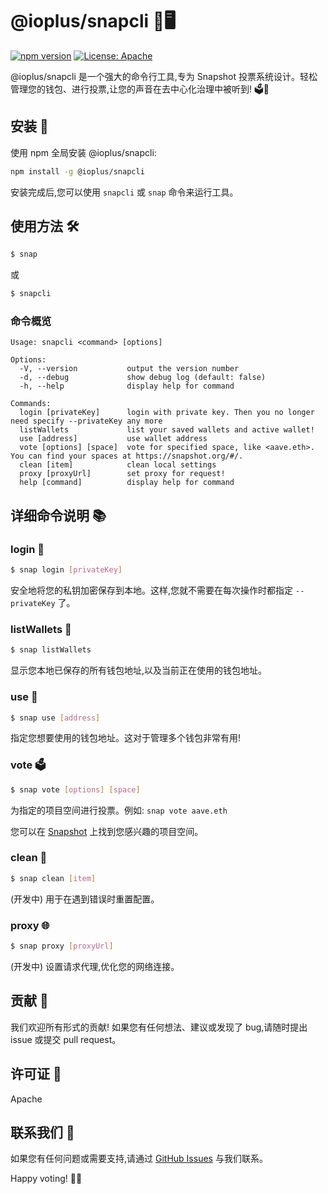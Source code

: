 # @ioplus/snapcli 📸🖥️

[![npm version](https://badge.fury.io/js/%40ioplus%2Fsnapcli.svg)](https://badge.fury.io/js/%40ioplus%2Fsnapcli)
[![License: Apache](https://img.shields.io/badge/License-Apache-yellow.svg)](https://opensource.org/license/apache-1-1)

@ioplus/snapcli 是一个强大的命令行工具,专为 Snapshot 投票系统设计。轻松管理您的钱包、进行投票,让您的声音在去中心化治理中被听到! 🗳️💪

## 安装 🚀

使用 npm 全局安装 @ioplus/snapcli:

```bash
npm install -g @ioplus/snapcli
```

安装完成后,您可以使用 `snapcli` 或 `snap` 命令来运行工具。

## 使用方法 🛠️

```bash
$ snap
```

或

```bash
$ snapcli
```

### 命令概览

```
Usage: snapcli <command> [options]

Options:
  -V, --version           output the version number
  -d, --debug             show debug log (default: false)
  -h, --help              display help for command

Commands:
  login [privateKey]      login with private key. Then you no longer need specify --privateKey any more
  listWallets             list your saved wallets and active wallet!
  use [address]           use wallet address
  vote [options] [space]  vote for specified space, like <aave.eth>. You can find your spaces at https://snapshot.org/#/.
  clean [item]            clean local settings
  proxy [proxyUrl]        set proxy for request!
  help [command]          display help for command
```

## 详细命令说明 📚

### login 🔐

```bash
$ snap login [privateKey]
```

安全地将您的私钥加密保存到本地。这样,您就不需要在每次操作时都指定 `--privateKey` 了。

### listWallets 👛

```bash
$ snap listWallets
```

显示您本地已保存的所有钱包地址,以及当前正在使用的钱包地址。

### use 🔄

```bash
$ snap use [address]
```

指定您想要使用的钱包地址。这对于管理多个钱包非常有用!

### vote 🗳️

```bash
$ snap vote [options] [space]
```

为指定的项目空间进行投票。例如: `snap vote aave.eth`

您可以在 [Snapshot](https://snapshot.org/#/) 上找到您感兴趣的项目空间。

### clean 🧹

```bash
$ snap clean [item]
```

(开发中) 用于在遇到错误时重置配置。

### proxy 🌐

```bash
$ snap proxy [proxyUrl]
```

(开发中) 设置请求代理,优化您的网络连接。

## 贡献 🤝

我们欢迎所有形式的贡献! 如果您有任何想法、建议或发现了 bug,请随时提出 issue 或提交 pull request。

## 许可证 📄

Apache

## 联系我们 📮

如果您有任何问题或需要支持,请通过 [GitHub Issues](https://github.com/yourusername/snapcli/issues) 与我们联系。

Happy voting! 🎉🚀